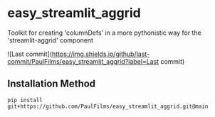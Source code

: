 # easy_streamlit_aggrid
Toolkit for creating 'columnDefs' in a more pythonistic way for the 'streamlit-aggrid' component

![Last commit](https://img.shields.io/github/last-commit/PaulFilms/easy_streamlit_aggrid?label=Last commit)


## Installation Method

   ```plaintext
   pip install git+https://github.com/PaulFilms/easy_streamlit_aggrid.git@main
   ```
